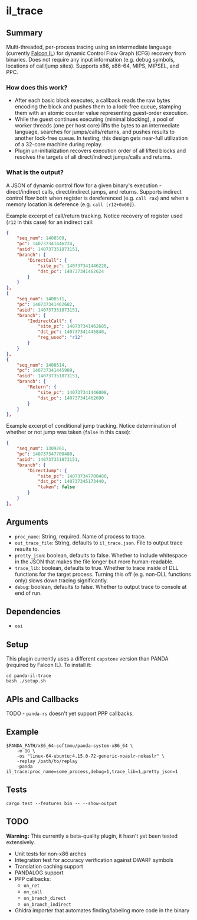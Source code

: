 # il_trace

## Summary

Multi-threaded, per-process tracing using an intermediate language (currently [Falcon IL](https://docs.rs/falcon/0.4.12/falcon/il/index.html)) for dynamic Control Flow Graph (CFG) recovery from binaries. Does not require any input information (e.g. debug symbols, locations of call/jump sites). Supports x86, x86-64, MIPS, MIPSEL, and PPC.

### How does this work?

* After each basic block executes, a callback reads the raw bytes encoding the block and pushes them to a lock-free queue, stamping them with an atomic counter value representing guest-order execution.
* While the guest continues executing (minimal blocking), a pool of worker threads (one per host core) lifts the bytes to an intermediate language, searches for jumps/calls/returns, and pushes results to another lock-free queue. In testing, this design gets near-full utilization of a 32-core machine during replay.
* Plugin un-initialization recovers execution order of all lifted blocks and resolves the targets of all direct/indirect jumps/calls and returns.

### What is the output?

A JSON of dynamic control flow for a given binary's execution - direct/indirect calls, direct/indirect jumps, and returns.
Supports indirect control flow both when register is dereferenced (e.g. `call rax`) and when a memory location is deference (e.g. `call [r12+0x60]`).

Example excerpt of call/return tracking. Notice recovery of register used (`r12` in this case) for an indirect call:

```json
{
    "seq_num": 1408509,
    "pc": 140737341446224,
    "asid": 140737351873151,
    "branch": {
        "DirectCall": {
            "site_pc": 140737341446228,
            "dst_pc": 140737341462624
        }
    }
},
{
    "seq_num": 1408511,
    "pc": 140737341462682,
    "asid": 140737351873151,
    "branch": {
        "IndirectCall": {
            "site_pc": 140737341462685,
            "dst_pc": 140737341445840,
            "reg_used": "r12"
        }
    }
},
{
    "seq_num": 1408514,
    "pc": 140737341445989,
    "asid": 140737351873151,
    "branch": {
        "Return": {
            "site_pc": 140737341446008,
            "dst_pc": 140737341462690
        }
    }
},
```

Example excerpt of conditional jump tracking. Notice determination of whether or not jump was taken (`false` in this case):

```json
{
    "seq_num": 1309261,
    "pc": 140737347700480,
    "asid": 140737351873151,
    "branch": {
        "DirectJump": {
            "site_pc": 140737347700480,
            "dst_pc": 140737345173440,
            "taken": false
        }
    }
},
```

## Arguments

* `proc_name`: String, required. Name of process to trace.
* `out_trace_file`: String, defaults to `il_trace.json`. File to output trace results to.
* `pretty_json`: boolean, defaults to false. Whether to include whitespace in the JSON that makes the file longer but more human-readable.
* `trace_lib`: boolean, defaults to true. Whether to trace inside of DLL functions for the target process. Turning this off (e.g. non-DLL functions only) slows down tracing significantly.
* `debug`: boolean, defaults to false. Whether to output trace to console at end of run.

## Dependencies

* `osi`

## Setup

This plugin currently uses a different `capstone` version than PANDA (required by Falcon IL).
To install it:

```
cd panda-il-trace
bash ./setup.sh
```

## APIs and Callbacks

TODO - `panda-rs` doesn't yet support PPP callbacks.

## Example

```
$PANDA_PATH/x86_64-softmmu/panda-system-x86_64 \
    -m 1G \
    -os "linux-64-ubuntu:4.15.0-72-generic-noaslr-nokaslr" \
    -replay /path/to/replay
    -panda il_trace:proc_name=some_process,debug=1,trace_lib=1,pretty_json=1
```

## Tests

```
cargo test --features bin -- --show-output
```

## TODO

**Warning:** This currently a beta-quality plugin, it hasn't yet been tested extensively.

* Unit tests for non-x86 arches
* Integration test for accuracy verification against DWARF symbols
* Translation caching support
* PANDALOG support
* PPP callbacks:
    * `on_ret`
    * `on_call`
    * `on_branch_direct`
    * `on_branch_indirect`
* Ghidra importer that automates finding/labeling more code in the binary
